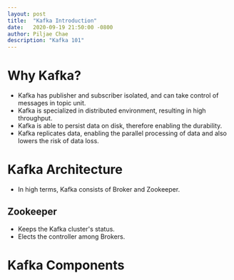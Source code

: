 ```yaml
---
layout: post
title:  "Kafka Introduction"
date:   2020-09-19 21:50:00 -0800
author: Piljae Chae
description: "Kafka 101"
---
```

# Why Kafka?
- Kafka has publisher and subscriber isolated, and can take control of messages in topic unit.
- Kafka is specialized in distributed environment, resulting in high throughput.
- Kafka is able to persist data on disk, therefore enabling the durability.
- Kafka replicates data, enabling the parallel processing of data and also lowers the risk of data loss.

# Kafka Architecture
- In high terms, Kafka consists of Broker and Zookeeper.
## Zookeeper
- Keeps the Kafka cluster's status.
- Elects the controller among Brokers.

# Kafka Components